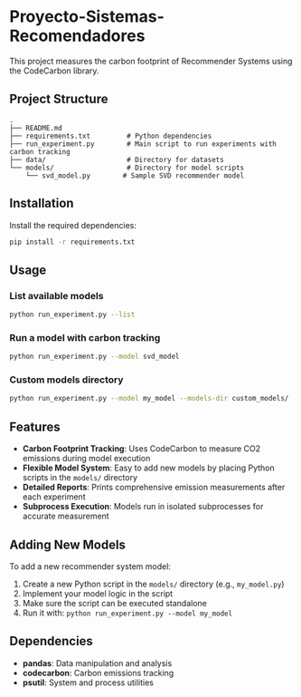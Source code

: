 # Proyecto-Sistemas-Recomendadores

This project measures the carbon footprint of Recommender Systems using the CodeCarbon library.

## Project Structure

```
.
├── README.md
├── requirements.txt         # Python dependencies
├── run_experiment.py        # Main script to run experiments with carbon tracking
├── data/                    # Directory for datasets
└── models/                  # Directory for model scripts
    └── svd_model.py        # Sample SVD recommender model
```

## Installation

Install the required dependencies:

```bash
pip install -r requirements.txt
```

## Usage

### List available models

```bash
python run_experiment.py --list
```

### Run a model with carbon tracking

```bash
python run_experiment.py --model svd_model
```

### Custom models directory

```bash
python run_experiment.py --model my_model --models-dir custom_models/
```

## Features

- **Carbon Footprint Tracking**: Uses CodeCarbon to measure CO2 emissions during model execution
- **Flexible Model System**: Easy to add new models by placing Python scripts in the `models/` directory
- **Detailed Reports**: Prints comprehensive emission measurements after each experiment
- **Subprocess Execution**: Models run in isolated subprocesses for accurate measurement

## Adding New Models

To add a new recommender system model:

1. Create a new Python script in the `models/` directory (e.g., `my_model.py`)
2. Implement your model logic in the script
3. Make sure the script can be executed standalone
4. Run it with: `python run_experiment.py --model my_model`

## Dependencies

- **pandas**: Data manipulation and analysis
- **codecarbon**: Carbon emissions tracking
- **psutil**: System and process utilities